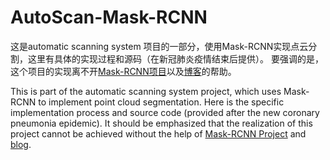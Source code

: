 # AutoScan-Mask-RCNN
这是automatic scanning system 项目的一部分，使用Mask-RCNN实现点云分割，这里有具体的实现过程和源码（在新冠肺炎疫情结束后提供）。
要强调的是，这个项目的实现离不开[Mask-RCNN项目](https://github.com/matterport/Mask_RCNN)以及[博客](https://engineering.matterport.com/splash-of-color-instance-segmentation-with-mask-r-cnn-and-tensorflow-7c761e238b46)的帮助。

This is part of the automatic scanning system project, which uses Mask-RCNN to implement point cloud segmentation. Here is the specific implementation process and source code (provided after the new coronary pneumonia epidemic).
It should be emphasized that the realization of this project cannot be achieved without the help of [Mask-RCNN Project](https://github.com/matterport/Mask_RCNN) and [blog](https://engineering.matterport.com/splash-of-color-instance-segmentation-with-mask-r-cnn-and-tensorflow-7c761e238b46).
